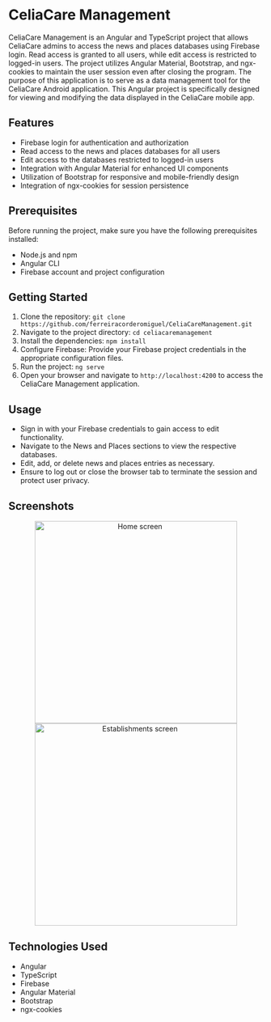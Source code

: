 # CeliaCare Management

CeliaCare Management is an Angular and TypeScript project that allows CeliaCare admins to access the news and places databases using Firebase login. Read access is granted to all users, while edit access is restricted to logged-in users. The project utilizes Angular Material, Bootstrap, and ngx-cookies to maintain the user session even after closing the program. The purpose of this application is to serve as a data management tool for the CeliaCare Android application. This Angular project is specifically designed for viewing and modifying the data displayed in the CeliaCare mobile app.

## Features

- Firebase login for authentication and authorization
- Read access to the news and places databases for all users
- Edit access to the databases restricted to logged-in users
- Integration with Angular Material for enhanced UI components
- Utilization of Bootstrap for responsive and mobile-friendly design
- Integration of ngx-cookies for session persistence

## Prerequisites

Before running the project, make sure you have the following prerequisites installed:

- Node.js and npm
- Angular CLI
- Firebase account and project configuration

## Getting Started

1. Clone the repository: `git clone https://github.com/ferreiracorderomiguel/CeliaCareManagement.git`
2. Navigate to the project directory: `cd celiacaremanagement`
3. Install the dependencies: `npm install`
4. Configure Firebase: Provide your Firebase project credentials in the appropriate configuration files.
5. Run the project: `ng serve`
6. Open your browser and navigate to `http://localhost:4200` to access the CeliaCare Management application.

## Usage

- Sign in with your Firebase credentials to gain access to edit functionality.
- Navigate to the News and Places sections to view the respective databases.
- Edit, add, or delete news and places entries as necessary.
- Ensure to log out or close the browser tab to terminate the session and protect user privacy.

## Screenshots
<div align="center">
  <img src="app/src/assets/inicio_celiacaremanagement.jpg" alt="Home screen" width="400px">
</div>
<div align="center">
  <img src="src/assets/lista_establecimientos_celiacaremanagement.jpg" alt="Establishments screen" width="400px">
</div>

## Technologies Used

- Angular
- TypeScript
- Firebase
- Angular Material
- Bootstrap
- ngx-cookies

